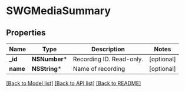 # SWGMediaSummary

## Properties
Name | Type | Description | Notes
------------ | ------------- | ------------- | -------------
**_id** | **NSNumber*** | Recording ID. Read-only. | [optional] 
**name** | **NSString*** | Name of recording | [optional] 

[[Back to Model list]](../README.md#documentation-for-models) [[Back to API list]](../README.md#documentation-for-api-endpoints) [[Back to README]](../README.md)


